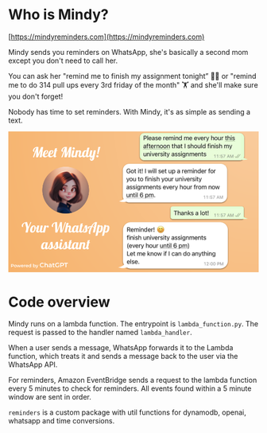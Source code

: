 # Who is Mindy?
[https://mindyreminders.com](https://mindyreminders.com)

Mindy sends you reminders on WhatsApp, she's basically a second mom except you don't need to call her.

You can ask her "remind me to finish my assignment tonight” 👨‍💻 or "remind me to do 314 pull ups every 3rd friday of the month" 🏋️ and she'll make sure you don't forget!

Nobody has time to set reminders. With Mindy, it's as simple as sending a text.

![Mindy Slide](images/mindy_slide_1.png)

# Code overview
Mindy runs on a lambda function. The entrypoint is `lambda_function.py`. The request is passed to the handler named `lambda_handler`.

When a user sends a message, WhatsApp forwards it to the Lambda function, which treats it and sends a message back to the user via the WhatsApp API.

For reminders, Amazon EventBridge sends a request to the lambda function every 5 minutes to check for reminders. All events found within a 5 minute window are sent in order.

`reminders` is a custom package with util functions for dynamodb, openai, whatsapp and time conversions.
